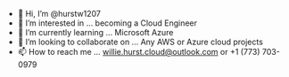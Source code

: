 - 👋 Hi, I’m @hurstw1207
- 👀 I’m interested in ... becoming a Cloud Engineer
- 🌱 I’m currently learning ... Microsoft Azure 
- 💞️ I’m looking to collaborate on ... Any AWS or Azure cloud projects
- 📫 How to reach me ... willie.hurst.cloud@outlook.com or +1 (773) 703-0979

<!---
hurstw1207/hurstw1207 is a ✨ special ✨ repository because its `README.md` (this file) appears on your GitHub profile.
You can click the Preview link to take a look at your changes.
--->
